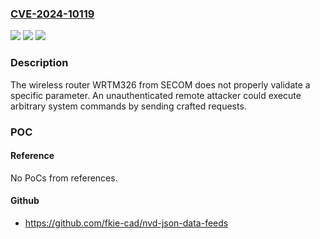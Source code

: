 ### [CVE-2024-10119](https://cve.mitre.org/cgi-bin/cvename.cgi?name=CVE-2024-10119)
![](https://img.shields.io/static/v1?label=Product&message=WRTM326&color=blue)
![](https://img.shields.io/static/v1?label=Version&message=0%3C%202.3.20%20&color=brighgreen)
![](https://img.shields.io/static/v1?label=Vulnerability&message=CWE-78%20Improper%20Neutralization%20of%20Special%20Elements%20used%20in%20an%20OS%20Command%20('OS%20Command%20Injection')&color=brighgreen)

### Description

The wireless router WRTM326 from SECOM does not properly validate a specific parameter. An unauthenticated remote attacker could execute arbitrary system commands by sending crafted requests.

### POC

#### Reference
No PoCs from references.

#### Github
- https://github.com/fkie-cad/nvd-json-data-feeds

